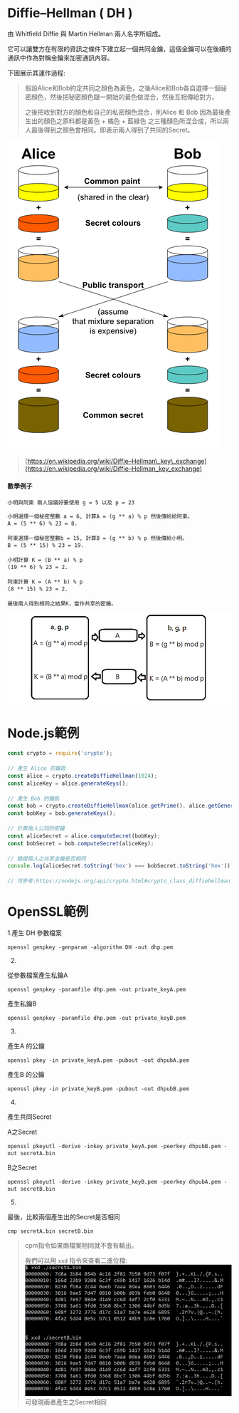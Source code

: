 # Diffie–Hellman \( DH \)

由 Whitfield Diffie 與 Martin Hellman 兩人名字所組成。

它可以讓雙方在有限的資訊之條件下建立起一個共同金鑰，這個金鑰可以在後續的通訊中作為對稱金鑰來加密通訊內容。

下圖展示其運作過程:

> 假設Alice和Bob約定共同之顏色為黃色，之後Alice和Bob各自選擇一個祕密顏色，然後把秘密顏色跟一開始的黃色做混合，然後互相傳給對方。
>
> 之後把收到對方的顏色和自己的私密顏色混合，則Alice 和 Bob 因為最後產生出的顏色之原料都是黃色 + 橘色 + 藍綠色 之三種顏色所混合成，所以兩人最後得到之顏色會相同。即表示兩人得到了共同的Secret。

![](/assets/80.png)

> [https://en.wikipedia.org/wiki/Diffie–Hellman\_key\_exchange](https://en.wikipedia.org/wiki/Diffie–Hellman_key_exchange)

#### 數學例子

```
小明與阿東 兩人協議好要使用 g = 5 以及 p = 23
```

```
小明選擇一個秘密整數 a = 6, 計算A = (g ** a) % p 然後傳給給阿東。
A = (5 ** 6) % 23 = 8.

阿東選擇一個秘密整數b = 15, 計算B = (g ** b) % p 然後傳給小明。
B = (5 ** 15) % 23 = 19.

小明計算 K = (B ** a) % p
(19 ** 6) % 23 = 2.

阿東計算 K = (A ** b) % p
(8 ** 15) % 23 = 2.

最後兩人得到相同之結果K，當作共享的密鑰。
```

![](/assets/8342.png)

# Node.js範例

```js
const crypto = require('crypto');

// 產生 Alice 的鑰匙
const alice = crypto.createDiffieHellman(1024);
const aliceKey = alice.generateKeys();

// 產生 Bob 的鑰匙
const bob = crypto.createDiffieHellman(alice.getPrime(), alice.getGenerator());
const bobKey = bob.generateKeys();

// 計算兩人公同的密鑰
const aliceSecret = alice.computeSecret(bobKey);
const bobSecret = bob.computeSecret(aliceKey);

// 驗證兩人之共享金鑰是否相同
console.log(aliceSecret.toString('hex') === bobSecret.toString('hex'));

// 可參考:https://nodejs.org/api/crypto.html#crypto_class_diffiehellman
```

# OpenSSL範例

1.產生 DH 參數檔案

```
openssl genpkey -genparam -algorithm DH -out dhp.pem
```

2.

從參數檔案產生私鑰A

```
openssl genpkey -paramfile dhp.pem -out private_keyA.pem
```

產生私鑰B

```
openssl genpkey -paramfile dhp.pem -out private_keyB.pem
```

3.

產生A 的公鑰

```
openssl pkey -in private_keyA.pem -pubout -out dhpubA.pem
```

產生B 的公鑰

```
openssl pkey -in private_keyB.pem -pubout -out dhpubB.pem
```

4.

產生共同Secret

A之Secret

```
openssl pkeyutl -derive -inkey private_keyA.pem -peerkey dhpubB.pem -out secretA.bin
```

B之Secret

```
openssl pkeyutl -derive -inkey private_keyB.pem -peerkey dhpubA.pem -out secretB.bin
```

5.

最後，比較兩個產生出的Secret是否相同

```
cmp secretA.bin secretB.bin
```

> cpm指令如果兩檔案相同就不會有輸出。
>
> 我們可以用 `xxd` 指令來查看二進位檔:![](/assets/93.png)可發現兩者產生之Secret相同



